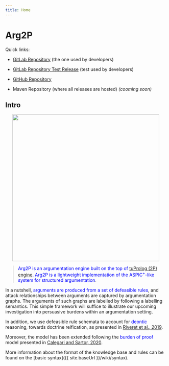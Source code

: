 ```yaml
---
title: Home
---
```


# Arg2P

Quick links:

- [GitLab Repository](https://gitlab.com/pika-lab/argumentation/arg2p) (the one used by developers)
- [GitLab Repository Test Release](https://gitlab.com/pika-lab/argumentation/arg2p/-/releases) (test used by developers)

- [GitHub Repository](https://github.com/tuProlog/arg2p)
- Maven Repository (where all releases are hosted) _(cooming soon)_

## Intro

<!--- ![Arg2P Logo][logo] --->

<!--- [logo]: {{ 'assets/media/logo-Arg2P.png'|asset|scale(0.65)  }} --->

<p align="center">
  <img width="460" src={{ 'assets/media/logo-Arg2P.png'|asset|scale(0.65)  }}>
</p>



> <span style="color: blue">Arg2P is an argumentation engine built on the top of [tuProlog (2P) engine](http://pika-lab.gitlab.io/tuprolog/2p-in-kotlin/). Arg2P is a lightweight implementation of the ASPIC<sup>+</sup>-like system for structured  argumentation</span>. 

In a nutshell, <span style="color: blue">arguments are produced from a set of defeasible rules</span>, and attack relationships between arguments are captured by argumentation graphs. The arguments of such graphs are labelled by following a labelling semantics. This simple framework will suffice to illustrate our upcoming investigation into persuasive burdens within an argumentation setting. 

In addition, we use defeasible rule schemata to account for <span style="color: blue">deontic</span> reasoning, towards doctrine reification, as presented in [Riveret et al., 2019](https://www.researchgate.net/publication/335754554_A_Deontic_Argumentation_Framework_Towards_Doctrine_Reification).

Moreover, the model has been extended following the <span style="color: blue">burden of proof</span> model presented in [Calegari and Sartor, 2020](https://www.overleaf.com/read/nqyzhycmjmst).

More information about the format of the knowledge base and rules can be found on the [basic syntax]({{ site.baseUrl }}/wiki/syntax).
